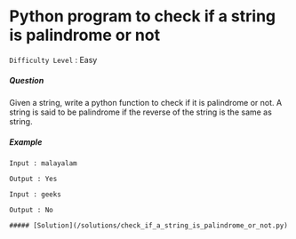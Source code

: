 # Python program to check if a string is palindrome or not



`Difficulty Level` : Easy

##### Question

Given a string, write a python function to check if it is palindrome or not. A string is said to be palindrome if the reverse of the string is the same as string. 

##### Example

```
Input : malayalam

Output : Yes

Input : geeks

Output : No

##### [Solution](/solutions/check_if_a_string_is_palindrome_or_not.py) 